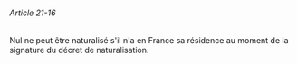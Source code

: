 ###### Article 21-16

Nul ne peut être naturalisé s'il n'a en France sa résidence au moment de la signature du décret de naturalisation.

